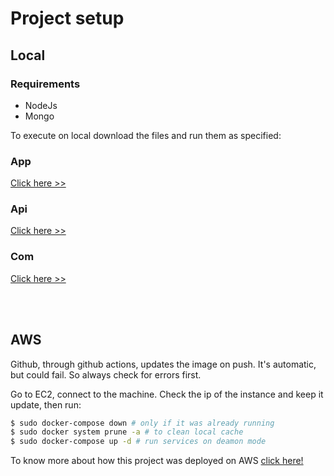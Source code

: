 # Project setup

## Local

### Requirements
- NodeJs
- Mongo

To execute on local download the files and run them as specified:

### App
[Click here >>](../app/README.md)

### Api
[Click here >>](../api/README.md)

### Com
[Click here >>](../com/README.md)

</br>
</br>

## AWS

Github, through github actions, updates the image on push. It's automatic, but could fail. So always check for errors first.

Go to EC2, connect to the machine. Check the ip of the instance and keep it update, then run:

```sh
$ sudo docker-compose down # only if it was already running
$ sudo docker system prune -a # to clean local cache
$ sudo docker-compose up -d # run services on deamon mode
```

To know more about how this project was deployed on AWS [click here!](./aws-config.md)